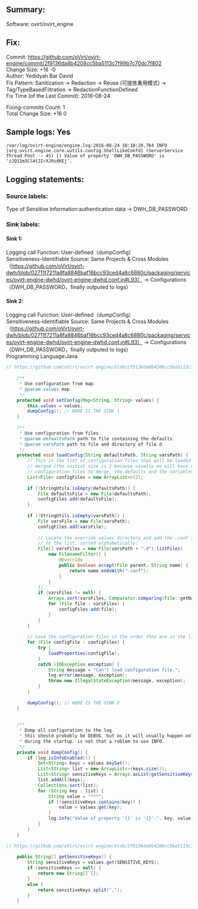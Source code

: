 ## Summary:  
Software: ovirt/ovirt_engine  
## Fix:  
Commit: https://github.com/oVirt/ovirt-engine/commit/2f9136da8b4208cc5ba5113c7f99b7c70dc7f802  
Change Size: +16 -0  
Author: Yedidyah Bar David  
Fix Pattern: Sanitization -> Redaction -> Reuse (可提炼重用模式) -> Tag/TypeBasedFiltration -> RedactionFunctionDefined  
Fix Time (of the Last Commit): 2016-08-24  
  
Fixing-commits Count: 1  
Total Change Size: +16 0  
## Sample logs: Yes  
```  
/var/log/ovirt-engine/engine.log:2016-08-24 10:10:20,764 INFO  [org.ovirt.engine.core.uutils.config.ShellLikeConfd] (ServerService Thread Pool -- 45) [] Value of property 'DWH_DB_PASSWORD' is 'zJQ11m3Cl4tJIrXJ0sdKEj'.  
```  
## Logging statements:  
### Source labels:  
Type of Sensitive Information:authentication data -> DWH_DB_PASSWORD  
### Sink labels:  
#### Sink 1:  
Logging call Function:  User-defined（dumpConfig）  
Sensitiveness-Identifiable Source:  Same Projects & Cross Modules（https://github.com/oVirt/ovirt-dwh/blob/02711f7211a8fa8846baf16bcc93ced4a8c6880c/packaging/services/ovirt-engine-dwhd/ovirt-engine-dwhd.conf.in#L93） -> Configurations（DWH_DB_PASSWORD，finally outputed to logs）  
#### Sink 2:  
Logging call Function:  User-defined（dumpConfig）  
Sensitiveness-Identifiable Source:  Same Projects & Cross Modules（https://github.com/oVirt/ovirt-dwh/blob/02711f7211a8fa8846baf16bcc93ced4a8c6880c/packaging/services/ovirt-engine-dwhd/ovirt-engine-dwhd.conf.in#L93） -> Configurations（DWH_DB_PASSWORD，finally outputed to logs）  
Programming Language:Java  
```java  
// https://github.com/oVirt/ovirt-engine/blob/2f9136da8b4208cc5ba5113c7f99b7c70dc7f802/backend/manager/modules/uutils/src/main/java/org/ovirt/engine/core/uutils/config/ShellLikeConfd.java#L58-L140  
  
    /**  
     * Use configuration from map.  
     * @param values map.  
     */  
    protected void setConfig(Map<String, String> values) {  
        this.values = values;  
        dumpConfig(); // HERE IS THE SINK 1  
    }  
  
    /**  
     * Use configuration from files.  
     * @param defaultsPath path to file containing the defaults.  
     * @param varsPath path to file and directory of file.d.  
     */  
    protected void loadConfig(String defaultsPath, String varsPath) {  
        // This is the list of configuration files that will be loaded and  
        // merged (the initial size is 2 because usually we will have only two  
        // configuration files to merge, the defaults and the variables):  
        List<File> configFiles = new ArrayList<>(2);  
  
        if (!StringUtils.isEmpty(defaultsPath)) {  
            File defaultsFile = new File(defaultsPath);  
            configFiles.add(defaultsFile);  
        }  
  
        if (!StringUtils.isEmpty(varsPath)) {  
            File varsFile = new File(varsPath);  
            configFiles.add(varsFile);  
  
            // Locate the override values directory and add the .conf files inside  
            // to the list, sorted alphabetically:  
            File[] varsFiles = new File(varsPath + ".d").listFiles(  
                new FilenameFilter() {  
                    @Override  
                    public boolean accept(File parent, String name) {  
                        return name.endsWith(".conf");  
                    }  
                }  
            );  
            if (varsFiles != null) {  
                Arrays.sort(varsFiles, Comparator.comparing(File::getName));  
                for (File file : varsFiles) {  
                    configFiles.add(file);  
                }  
            }  
        }  
  
        // Load the configuration files in the order they are in the list:  
        for (File configFile : configFiles) {  
            try {  
                loadProperties(configFile);  
            }  
            catch (IOException exception) {  
                String message = "Can't load configuration file.";  
                log.error(message, exception);  
                throw new IllegalStateException(message, exception);  
            }  
        }  
  
        dumpConfig(); // HERE IS THE SINK 2  
    }  
  
  
    /**  
     * Dump all configuration to the log.  
     * this should probably be DEBUG, but as it will usually happen only once,  
     * during the startup, is not that a roblem to use INFO.  
     */  
    private void dumpConfig() {  
        if (log.isInfoEnabled()) {  
            Set<String> keys = values.keySet();  
            List<String> list = new ArrayList<>(keys.size());  
            List<String> sensitiveKeys = Arrays.asList(getSensitiveKeys());  
            list.addAll(keys);  
            Collections.sort(list);  
            for (String key : list) {  
                String value = "***";  
                if (!sensitiveKeys.contains(key)) {  
                    value = values.get(key);  
                }  
                log.info("Value of property '{}' is '{}'.", key, value); // HERE IS THE INNER SINK  
            }  
        }  
    }  
  
// https://github.com/oVirt/ovirt-engine/blob/2f9136da8b4208cc5ba5113c7f99b7c70dc7f802/backend/manager/modules/uutils/src/main/java/org/ovirt/engine/core/uutils/config/ShellLikeConfd.java#L499-L507  
  
    public String[] getSensitiveKeys() {  
        String sensitiveKeys = values.get(SENSITIVE_KEYS);  
        if (sensitiveKeys == null) {  
            return new String[] {};  
        }  
        else {  
            return sensitiveKeys.split(",");  
        }  
    }  
  
```  
